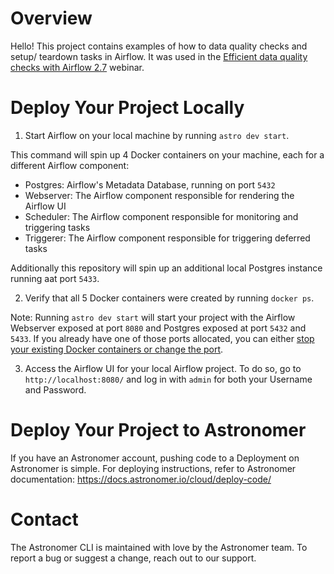 Overview
========

Hello! This project contains examples of how to data quality checks and setup/ teardown tasks in Airflow. 
It was used in the [Efficient data quality checks with Airflow 2.7](https://www.astronomer.io/events/webinars/efficient-data-quality-checks-with-airflow-2-7/) webinar.

Deploy Your Project Locally
===========================

1. Start Airflow on your local machine by running `astro dev start`.

This command will spin up 4 Docker containers on your machine, each for a different Airflow component:

- Postgres: Airflow's Metadata Database, running on port `5432`
- Webserver: The Airflow component responsible for rendering the Airflow UI
- Scheduler: The Airflow component responsible for monitoring and triggering tasks
- Triggerer: The Airflow component responsible for triggering deferred tasks

Additionally this repository will spin up an additional local Postgres instance running aat port `5433`.

2. Verify that all 5 Docker containers were created by running `docker ps`.

Note: Running `astro dev start` will start your project with the Airflow Webserver exposed at port `8080` and Postgres exposed at port `5432` and `5433`. If you already have one of those ports allocated, you can either [stop your existing Docker containers or change the port](https://docs.astronomer.io/astro/test-and-troubleshoot-locally#ports-are-not-available).

3. Access the Airflow UI for your local Airflow project. To do so, go to `http://localhost:8080/` and log in with `admin` for both your Username and Password.

Deploy Your Project to Astronomer
=================================

If you have an Astronomer account, pushing code to a Deployment on Astronomer is simple. For deploying instructions, refer to Astronomer documentation: https://docs.astronomer.io/cloud/deploy-code/

Contact
=======

The Astronomer CLI is maintained with love by the Astronomer team. To report a bug or suggest a change, reach out to our support.
